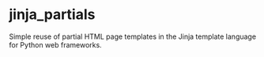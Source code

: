 # jinja_partials
Simple reuse of partial HTML page templates in the Jinja template language for Python web frameworks.
